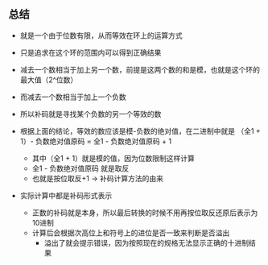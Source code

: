 ## 总结

- 就是一个由于位数有限，从而等效在环上的运算方式
- 只是追求在这个环的范围内可以得到正确结果
- 减去一个数相当于加上另一个数，前提是这两个数的和是模，也就是这个环的最大值（2^位数）
- 而减去一个数相当于加上一个负数
- 所以补码就是寻找某个负数的另一个等效的数
- 根据上面的结论，等效的数应该是模-负数的绝对值，在二进制中就是 （全1 + 1）- 负数绝对值原码 = 全1 - 负数绝对值原码 + 1
  - 其中（全1 + 1）就是模的值，因为位数限制这样计算
  - 全1 - 负数绝对值原码 就是取反
  - 也就是按位取反+1 → 补码计算方法的由来

- 实际计算中都是补码形式表示
  - 正数的补码就是本身，所以最后转换的时候不用再按位取反还原后表示为10进制
  - 计算后会根据次高位上和符号上的进位是否一致来判断是否溢出
    - 溢出了就会提示错误，因为按照现在的规格无法显示正确的十进制结果